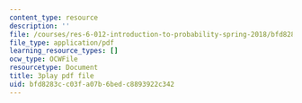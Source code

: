 ```yaml
---
content_type: resource
description: ''
file: /courses/res-6-012-introduction-to-probability-spring-2018/bfd8283cc03fa07b6bedc8893922c342_85le_VkEK5A.pdf
file_type: application/pdf
learning_resource_types: []
ocw_type: OCWFile
resourcetype: Document
title: 3play pdf file
uid: bfd8283c-c03f-a07b-6bed-c8893922c342
---
```

